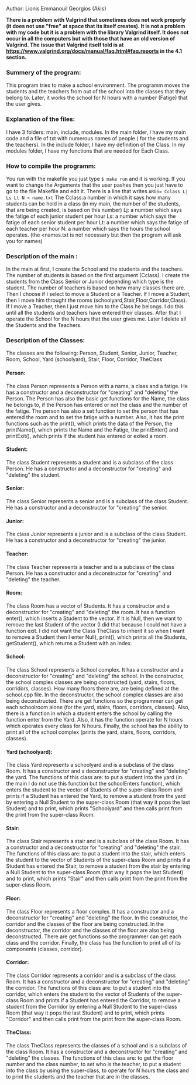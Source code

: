 Author: Lionis Emmanouil Georgios (Akis)

**There is a problem with Valgrind that sometimes does not work properly (it does not use "free" at space that its itself creates). It is not a problem with my code but it is a problem with the library Valgrind itself. It does not occur in all the computers but with those that have an old version of Valgrind. The issue that Valgrind itself told is at https://www.valgrind.org/docs/manual/faq.html#faq.reports  in the 4.1 section.**

### Summery of the program:
  This program tries to make a school environment. The programm moves the students and the teachers from out of the school into the classes that they belong to. Later, it works the school for N hours with a number (Fatige) that the user gives.
  
### Explanation of the files:
  I have 3 folders: main, include, modules.
  In the main folder, I have my main code and a file of txt with numerous names of people ( for the students and the teachers).
  In the include folder, I have my definition of the Class.
  In my modules folder, I have my functions that are needed for Each Class.
  
### How to compile  the programm:
  You run with the makefile you just type `$ make run` and it is working.
  If you want to change the Arguments that the user pashes then you just have to go to the file Makefile and edit it.
  There is a line that writes `ARGS= Cclass Lj Ls Lt N < name.txt` 
  The Cclass:a number in which it says how many students can be hold in a class (in my main, the number of the students, that are being created, is based on this number)
  Lj: a number which says the fatige of each junior student per hour 
  Ls: a number which says the fatige of each senior student per hour
  Lt: a number which says the fatige of each teacher per hour
  N:  a number which says the hours the school operates.
  (the <names.txt is not necessary but then the program will ask you for names)

### Description of the main :
  In the main at first, I create the School and the students and the teachers. The number of students is based on the first argument (Cclass). I create the students from the Class Senior or Junior depending which type is the student. The number of teachers is based on how many classes there are. Then I choose if I select to move a Student or a Teacher. If I move a Student, then I move him throught the rooms (schoolyard,Stair,Floor,Corridor,Class). If I move a Teacher, then I just move him to the Class he belongs. I do this until all the students and teachers have entered their classes. After that I operate the School for the N hours that the user gives me. Later I delete all the Students and the Teachers.

### Description of the Classes:
  The classes are the following:
  Person, Student, Senior, Junior, Teacher, Room, School, Yard (schoolyard), Stair, Floor, Corridor, TheClass

  #### Person:
The class Person represents a Person with a name, a class and a fatige. He has a constructor and a deconstructor for  "creating" and "deleting" the Person. The Person has also the basic get functions for the Name, the class he belongs to, if the Person has entered or not the class and the number of the fatige. The person has also a set function to set the person that has entered the room and to set the fatige with a number. Also, it has the print functions such as the print(), which prints the data of the Person, the printName(), which prints the Name and the Fatige, the printEnter() and printExit(), which prints if the student has entered or exited a room. 
  
  #### Student: 
  The class Student represents a student and is a subclass of the class Person. He has a constructor and a deconstructor for  "creating" and "deleting" the student.
  
  #### Senior:
  The class Senior represents a senior and is a subclass of the class Student. He has a constructor and a deconstructor for  "creating" the senior.
  
  #### Junior:
  The class Junior represents a junior and is a subclass of the class Student. He has a constructor and a deconstructor for  "creating" the junior.

  #### Teacher:
  The class Teacher represents a teacher and is a subclass of the class Person. He has a constructor and a deconstructor for  "creating" and "deleting" the teacher.
  
  #### Room:
  The class Room has a vector of Students. It has a constructor and a deconstructor for  "creating" and "deleting" the room. It has a function enter(), which inserts a Student to the vector. If it is Null, then we want to remove the last Student of the vector (I did that because I could not have a function exit. I did not want the Class TheClass to inherit it so when I want to remove a Student then I enter Null), print(), which prints all the Students, getStudent(), which returns a Student with an index.

  #### School:
  The class School represents a School complex. It has a constructor and a deconstructor for "creating" and "deleting" the school. In the constructor, the school complex classes are being constructed (yard, stairs, floors, corridors, classes). How many floors there are, are being defined at the school.cpp file. In the deconstructor, the school complex classes are also being deconstructed. There are get functions so the programmer can get each schoolroom alone (for the yard, stairs, floors, corridors, classes). Also, there is a function in which a student enters the school by calling the function enter from the Yard. Also, it has the function operate for N hours which operates every class for N hours. Finally, the school has the ability to print all of the school complex (prints the yard, stairs, floors, corridors, classes).

  #### Yard (schoolyard):
  The class Yard represents a schoolyard and is a subclass of the class Room. It has a constructor and a deconstructor for "creating" and "deleting" the yard. The functions of this class are: to put a student into the yard (in the main I do not use this function but the schoolEnters function), which enters the student to the vector of Students of the super-class Room and prints if a Student has entered the Yard, to remove a student from the yard by entering a Null Student to the super-class Room (that way it pops the last Student) and to print, which prints "Schoolyard" and then calls print from the print from the super-class Room.

  #### Stair:
  The class Stair represents a stair and is a subclass of the class Room. It has a constructor and a deconstructor for "creating" and "deleting" the stair. The functions of this class are: to put a student into the stair, which enters the student to the vector of Students of the super-class Room and prints if a Student has entered the Stair, to remove a student from the stair by entering a Null Student to the super-class Room (that way it pops the last Student) and to print, which prints "Stair" and then calls print from the print from the super-class Room.

  #### Floor:
  The class Floor represents a floor complex. It has a constructor and a deconstructor for "creating" and "deleting" the floor. In the constructor, the corridor and the classes of the floor are being constructed. In the deconstructor, the corridor and the classes of the floor are also being deconstructed. There are get functions so the programmer can get each class and the corridor. Finally, the class has the function to print all of its components (classes, corridor).

  #### Corridor:
  The class Corridor represents a corridor and is a subclass of the class Room. It has a constructor and a deconstructor for "creating" and "deleting" the corridor. The functions of this class are: to put a student into the corridor, which enters the student to the vector of Students of the super-class Room and prints if a Student has entered the Corridor, to remove a student from the Corridor by entering a Null Student to the super-class Room (that way it pops the last Student) and to print, which prints "Corridor" and then calls print from the print from the super-class Room.

  #### TheClass:
  The class TheClass represents the classes of a school and is a subclass of the class Room. It has a constructor and a deconstructor for "creating" and "deleting" the classes. The functions of this class are: to get the floor number and the class number, to set who is the teacher, to put a student into the class by using the super-class, to operate for N hours the class and to print the students and the teacher that are in the classes.
